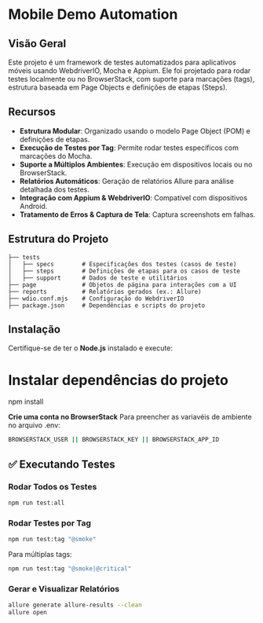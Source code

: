 # Mobile Demo Automation

## Visão Geral
Este projeto é um framework de testes automatizados para aplicativos móveis usando WebdriverIO, Mocha e Appium. Ele foi projetado para rodar testes localmente ou no BrowserStack, com suporte para marcações (tags), estrutura baseada em Page Objects e definições de etapas (Steps).

## Recursos
- **Estrutura Modular**: Organizado usando o modelo Page Object (POM) e definições de etapas.
- **Execução de Testes por Tag**: Permite rodar testes específicos com marcações do Mocha.
- **Suporte a Múltiplos Ambientes**: Execução em dispositivos locais ou no BrowserStack.
- **Relatórios Automáticos**: Geração de relatórios Allure para análise detalhada dos testes.
- **Integração com Appium & WebdriverIO**: Compatível com dispositivos Android.
- **Tratamento de Erros & Captura de Tela**: Captura screenshots em falhas.

## Estrutura do Projeto
```
├── tests
│   ├── specs        # Especificações dos testes (casos de teste)
│   ├── steps        # Definições de etapas para os casos de teste
│   ├── support      # Dados de teste e utilitários
├── page             # Objetos de página para interações com a UI
├── reports          # Relatórios gerados (ex.: Allure)
├── wdio.conf.mjs    # Configuração do WebdriverIO
├── package.json     # Dependências e scripts do projeto
```

## Instalação
Certifique-se de ter o **Node.js** instalado e execute:
# Instalar dependências do projeto
npm install

**Crie uma conta no BrowserStack** 
Para preencher as variavéis de ambiente no arquivo .env: 

```sh
BROWSERSTACK_USER || BROWSERSTACK_KEY || BROWSERSTACK_APP_ID
```

## ✅ Executando Testes
### Rodar Todos os Testes
```sh
npm run test:all
```

### Rodar Testes por Tag
```sh
npm run test:tag "@smoke"
```
Para múltiplas tags:
```sh
npm run test:tag "@smoke|@critical"
```

### Gerar e Visualizar Relatórios
```sh
allure generate allure-results --clean
allure open
```
